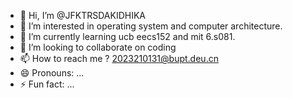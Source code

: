 - 👋 Hi, I’m @JFKTRSDAKIDHIKA
- 👀 I’m interested in operating system and computer architecture.
- 🌱 I’m currently learning ucb eecs152 and mit 6.s081.
- 💞️ I’m looking to collaborate on coding
- 📫 How to reach me ? 2023210131@bupt.deu.cn
- 😄 Pronouns: ...
- ⚡ Fun fact: ...

<!---
JFKTRSDAKIDHIKA/JFKTRSDAKIDHIKA is a ✨ special ✨ repository because its `README.md` (this file) appears on your GitHub profile.
You can click the Preview link to take a look at your changes.
--->
